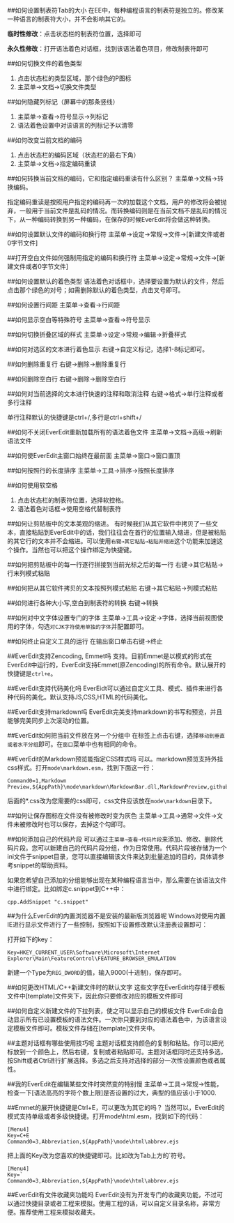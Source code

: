 ##如何设置制表符Tab的大小
在EE中，每种编程语言的制表符是独立的。修改某一种语言的制表符大小，并不会影响其它的。

**临时性修改**：点击状态栏的制表符位置，选择即可

**永久性修改**：打开语法着色对话框，找到该语法着色项目，修改制表符即可

##如何切换文件的着色类型
1. 点击状态栏的类型区域，那个绿色的P图标
2. 主菜单→文档→切换文件类型

##如何隐藏列标记（屏幕中的那条竖线）
1. 主菜单→查看→符号显示→列标记
2. 语法着色设置中对该语言的列标记予以清零

##如何改变当前文档的编码
1. 点击状态栏的编码区域（状态栏的最右下角）
2. 主菜单→文档→指定编码重读

##如何转换当前文档的编码，它和指定编码重读有什么区别？
主菜单→文档→转换编码。

指定编码重读是按照用户指定的编码再一次的加载这个文档，用户的修改将会被抛弃，一般用于当前文件是乱码的情况。而转换编码则是在当前文档不是乱码的情况下，从一种编码转换到另一种编码，在保存的时候EverEdit将会做这种转换。

##如何设置默认文件的编码和换行符
主菜单→设定→常规→文件→[新建文件或者0字节文件]

##打开空白文件如何强制用指定的编码和换行符
主菜单→设定→常规→文件→[新建文件或者0字节文件]

##如何设置默认的着色类型
语法着色对话框中，选择要设置为默认的文件，然后点击那个绿色的对号；如需删除默认的着色类型，点击叉号即可。

##如何设置行间距
主菜单→查看→行间距

##如何显示空白等特殊符号
主菜单→查看→符号显示

##如何切换折叠区域的样式
主菜单→设定→常规→编辑→折叠样式

##如何对选区的文本进行着色显示
右键→自定义标记，选择1-8标记即可。

##如何删除重复行
右键→删除→删除重复行

##如何删除空白行
右键→删除→删除空白行

##如何对当前选择的文本进行快速的注释和取消注释
右键→格式→单行注释或者多行注释

单行注释默认的快捷键是ctrl+/,多行是ctrl+shift+/

##如何不关闭EverEdit重新加载所有的语法着色文件
主菜单→文档→高级→刷新语法文件

##如何使EverEdit主窗口始终在最前面
主菜单→窗口→窗口置顶

##如何按照行的长度排序
主菜单→工具→排序→按照长度排序

##如何使用软空格
1. 点击状态栏的制表符位置，选择软控格。
2. 语法着色对话框→使用空格代替制表符

##如何让剪贴板中的文本美观的缩进。
有时候我们从其它软件中拷贝了一些文本，直接粘贴到EverEdit中的话，我们往往会在首行的位置输入缩进，但是被粘贴的其它行的文本并不会缩进。可以使用`右键→其它粘贴→粘贴并缩进`这个功能来加速这个操作。当然也可以把这个操作绑定为快捷键。

##如何把剪贴板中的每一行逐行拼接到当前光标之后的每一行
右键→其它粘贴→行末列模式粘贴

##如何把从其它软件拷贝的文本按照列模式粘贴
右键→其它粘贴→列模式粘贴

##如何进行各种大小写,空白到制表符的转换
右键→转换

##如何对中文字体设置专门的字体
主菜单→工具→设定→字体，选择当前视图使用的字体，勾选`对CJK字符使用单独的字体`并配置即可。

##如何终止自定义工具的运行
在输出窗口单击右键→终止

##EverEdit支持Zencoding, Emmet吗
支持。目前Emmet是以模式的形式在EverEdit中运行的，EverEdit支持Emmet(原Zencoding)的所有命令。默认展开的快捷键是`ctrl+e`。

##EverEdit支持代码美化吗
EverEidt可以通过自定义工具、模式、插件来进行各种代码的美化。默认支持JS,CSS,HTML的代码美化。

##EverEdit支持markdown吗
EverEdit完美支持markdown的书写和预览，并且能够完美同步上次滚动的位置。

##EverEdit如何把当前文件放在另一个分组中
在标签上点击右键，选择`移动到垂直或者水平分组`即可。在`窗口`菜单中也有相同的命令。

##EverEdit的Markdown预览能指定CSS样式吗
可以。markdown预览支持外挂css样式。打开`mode\markdown.esm`，找到下面这一行：

```
Command0=1,Markdown Preview,${AppPath}\mode\markdown\MarkdownBar.dll,MarkdownPreview,github.css
```

后面的*.css改为您需要的css即可，css文件应该放在`mode\markdown`目录下。

##如何让保存图标在文件没有被修改时变为灰色
主菜单→工具→通常→文件→文件未被修改时也可以保存，去掉这个勾即可。

##如何添加自己的代码片段
可以通过主`菜单→查看→代码片段`来添加、修改、删除代码片段。您可以新建自己的代码片段分组，作为日常使用。代码片段被存储为一个ini文件于snippet目录，您可以直接编辑该文件来达到批量追加的目的，具体请参考snippet的帮助资料。

如果您希望自己添加的分组能够出现在某种编程语言当中，那么需要在该语法文件中进行绑定。比如绑定c.snippet到C++中：

```
cpp.AddSnippet "c.snippet"
```
##为什么EverEdit的内置浏览器不是安装的最新版浏览器呢
Windows对使用内置IE进行显示文件进行了一些控制，按照如下设置修改默认注册表设置即可：

打开如下的key：
```
Key=HKEY_CURRENT_USER\Software\Microsoft\Internet Explorer\Main\FeatureControl\FEATURE_BROWSER_EMULATION
```

新建一个Type为`REG_DWORD`的值，输入9000(十进制)，保存即可。

##如何更改HTML/C++新建文件时的默认文字
这些文字在EverEdit均存储于模板文件中[template]文件夹下，因此你只要修改对应的模板文件即可

##如何自定义新建文件的下拉列表，使之可以显示自己的模板文件
EverEdit会自动显示所有已设置模板的语法文件。一次你只要到对应的语法着色中，为该语言设定模板文件即可。模板文件存储在[template]文件夹中。

##主题对话框有哪些使用技巧呢
主题对话框支持颜色的复制和粘贴。你可以把光标放到一个颜色上，然后右键，复制或者粘贴即可。主题对话框同时还支持多选，按Shift或者Ctrl进行扩展选择。多选之后支持对选择的部分一次性设置颜色或者属性。

##我的EverEdit在编辑某些文件时突然变的特别慢
主菜单→工具→常规→性能，检查一下[语法高亮的字符个数上限]是否设置的过大，典型的值应该小于1000.

##Emmet的展开快捷键是Ctrl+E，可以更改为其它的吗？
当然可以，EverEdit的模式支持单级或者多级快捷键。打开mode\html.esm，找到如下的代码：

```
[Menu4]
Key=C+E
Command0=3,Abbreviation,${AppPath}\mode\html\abbrev.ejs
```

把上面的Key改为您喜欢的快捷键即可。比如改为Tab上方的`符号。

```
[Menu4]
Key=`
Command0=3,Abbreviation,${AppPath}\mode\html\abbrev.ejs
```

##EverEdit有文件收藏夹功能吗
EverEdit没有为开发专门的收藏夹功能，不过可以通过快捷目录或者工程来模拟。使用工程的话，可以自定义目录名称，非常方便。推荐使用工程来模拟收藏夹。

